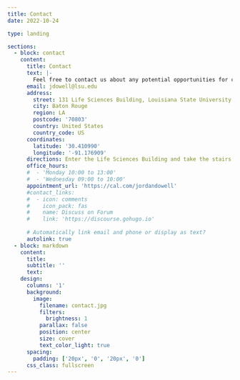 ```yaml
---
title: Contact
date: 2022-10-24

type: landing

sections:
  - block: contact
    content:
      title: Contact
      text: |-
        Feel free to contact us about any potential opportunities for collaboration or general interest in the lab.
      email: jdowell@lsu.edu
      address:
        street: 131 Life Sciences Building, Louisiana State University
        city: Baton Rouge
        region: LA
        postcode: '70803'
        country: United States
        country_code: US
      coordinates:
        latitude: '30.410990'
        longitude: '-91.176909'
      directions: Enter the Life Sciences Building and take the stairs to Office 210A on Floor 2
      office_hours:
      #  - 'Monday 10:00 to 13:00'
      #  - 'Wednesday 09:00 to 10:00'
      appointment_url: 'https://cal.com/jordandowell'
      #contact_links:
      #  - icon: comments
      #    icon_pack: fas
      #    name: Discuss on Forum
      #    link: 'https://discourse.gohugo.io'
    
      # Automatically link email and phone or display as text?
      autolink: true
  - block: markdown
    content:
      title:
      subtitle: ''
      text:
    design:
      columns: '1'
      background:
        image: 
          filename: contact.jpg
          filters:
            brightness: 1
          parallax: false
          position: center
          size: cover
          text_color_light: true
      spacing:
        padding: ['20px', '0', '20px', '0']
      css_class: fullscreen
---
```

